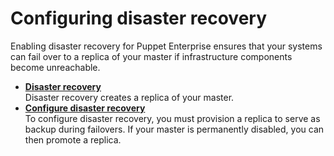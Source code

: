 # Configuring disaster recovery

Enabling disaster recovery for Puppet Enterprise ensures that your systems can fail over to a replica of your master if infrastructure components become unreachable.

-   **[Disaster recovery](dr_overview.md#)**  
Disaster recovery creates a replica of your master.
-   **[Configure disaster recovery](dr_configure.md#)**  
To configure disaster recovery, you must provision a replica to serve as backup during failovers. If your master is permanently disabled, you can then promote a replica.

